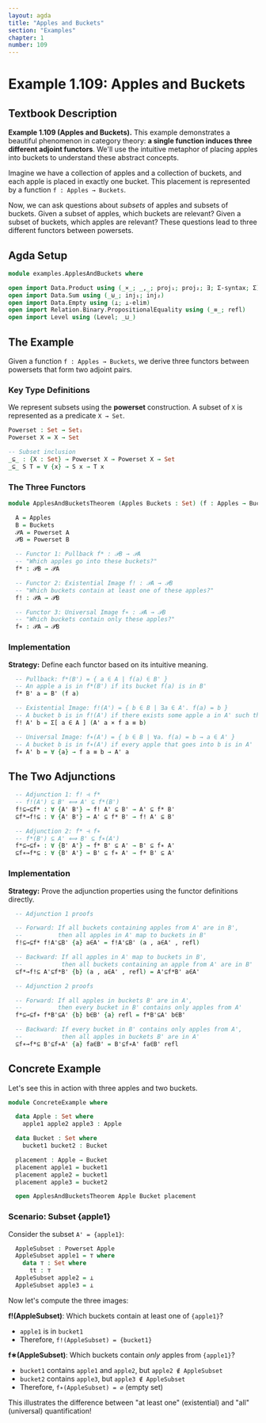 ```yaml
---
layout: agda
title: "Apples and Buckets"
section: "Examples"
chapter: 1
number: 109
---
```


# Example 1.109: Apples and Buckets

## Textbook Description

**Example 1.109 (Apples and Buckets).** This example demonstrates a beautiful phenomenon in category theory: **a single function induces three different adjoint functors**. We'll use the intuitive metaphor of placing apples into buckets to understand these abstract concepts.

Imagine we have a collection of apples and a collection of buckets, and each apple is placed in exactly one bucket. This placement is represented by a function `f : Apples → Buckets`.

Now, we can ask questions about _subsets_ of apples and subsets of buckets. Given a subset of apples, which buckets are relevant? Given a subset of buckets, which apples are relevant? These questions lead to three different functors between powersets.

## Agda Setup

```agda
module examples.ApplesAndBuckets where

open import Data.Product using (_×_; _,_; proj₁; proj₂; ∃; Σ-syntax; Σ)
open import Data.Sum using (_⊎_; inj₁; inj₂)
open import Data.Empty using (⊥; ⊥-elim)
open import Relation.Binary.PropositionalEquality using (_≡_; refl)
open import Level using (Level; _⊔_)
```

## The Example

Given a function `f : Apples → Buckets`, we derive three functors between powersets that form two adjoint pairs.

### Key Type Definitions

We represent subsets using the **powerset** construction. A subset of `X` is represented as a predicate `X → Set`.

```agda
Powerset : Set → Set₁
Powerset X = X → Set

-- Subset inclusion
_⊆_ : {X : Set} → Powerset X → Powerset X → Set
_⊆_ S T = ∀ {x} → S x → T x
```

### The Three Functors

```agda
module ApplesAndBucketsTheorem (Apples Buckets : Set) (f : Apples → Buckets) where

  A = Apples
  B = Buckets
  𝒫A = Powerset A
  𝒫B = Powerset B

  -- Functor 1: Pullback f* : 𝒫B → 𝒫A
  -- "Which apples go into these buckets?"
  f* : 𝒫B → 𝒫A

  -- Functor 2: Existential Image f! : 𝒫A → 𝒫B
  -- "Which buckets contain at least one of these apples?"
  f! : 𝒫A → 𝒫B

  -- Functor 3: Universal Image f∗ : 𝒫A → 𝒫B
  -- "Which buckets contain only these apples?"
  f∗ : 𝒫A → 𝒫B
```

### Implementation

**Strategy:** Define each functor based on its intuitive meaning.

```agda
  -- Pullback: f*(B') = { a ∈ A | f(a) ∈ B' }
  -- An apple a is in f*(B') if its bucket f(a) is in B'
  f* B' a = B' (f a)

  -- Existential Image: f!(A') = { b ∈ B | ∃a ∈ A'. f(a) = b }
  -- A bucket b is in f!(A') if there exists some apple a in A' such that f(a) = b
  f! A' b = Σ[ a ∈ A ] (A' a × f a ≡ b)

  -- Universal Image: f∗(A') = { b ∈ B | ∀a. f(a) = b → a ∈ A' }
  -- A bucket b is in f∗(A') if every apple that goes into b is in A'
  f∗ A' b = ∀ {a} → f a ≡ b → A' a
```

## The Two Adjunctions

```agda
  -- Adjunction 1: f! ⊣ f*
  -- f!(A') ⊆ B' ⟺ A' ⊆ f*(B')
  f!⊆→⊆f* : ∀ {A' B'} → f! A' ⊆ B' → A' ⊆ f* B'
  ⊆f*→f!⊆ : ∀ {A' B'} → A' ⊆ f* B' → f! A' ⊆ B'

  -- Adjunction 2: f* ⊣ f∗
  -- f*(B') ⊆ A' ⟺ B' ⊆ f∗(A')
  f*⊆→⊆f∗ : ∀ {B' A'} → f* B' ⊆ A' → B' ⊆ f∗ A'
  ⊆f∗→f*⊆ : ∀ {B' A'} → B' ⊆ f∗ A' → f* B' ⊆ A'
```

### Implementation

**Strategy:** Prove the adjunction properties using the functor definitions directly.

```agda
  -- Adjunction 1 proofs

  -- Forward: If all buckets containing apples from A' are in B',
  --          then all apples in A' map to buckets in B'
  f!⊆→⊆f* f!A'⊆B' {a} a∈A' = f!A'⊆B' (a , a∈A' , refl)

  -- Backward: If all apples in A' map to buckets in B',
  --           then all buckets containing an apple from A' are in B'
  ⊆f*→f!⊆ A'⊆f*B' {b} (a , a∈A' , refl) = A'⊆f*B' a∈A'

  -- Adjunction 2 proofs

  -- Forward: If all apples in buckets B' are in A',
  --          then every bucket in B' contains only apples from A'
  f*⊆→⊆f∗ f*B'⊆A' {b} b∈B' {a} refl = f*B'⊆A' b∈B'

  -- Backward: If every bucket in B' contains only apples from A',
  --           then all apples in buckets B' are in A'
  ⊆f∗→f*⊆ B'⊆f∗A' {a} fa∈B' = B'⊆f∗A' fa∈B' refl
```

## Concrete Example

Let's see this in action with three apples and two buckets.

```agda
module ConcreteExample where

  data Apple : Set where
    apple1 apple2 apple3 : Apple

  data Bucket : Set where
    bucket1 bucket2 : Bucket

  placement : Apple → Bucket
  placement apple1 = bucket1
  placement apple2 = bucket1
  placement apple3 = bucket2

  open ApplesAndBucketsTheorem Apple Bucket placement
```

### Scenario: Subset {apple1}

Consider the subset `A' = {apple1}`:

```agda
  AppleSubset : Powerset Apple
  AppleSubset apple1 = ⊤ where
    data ⊤ : Set where
      tt : ⊤
  AppleSubset apple2 = ⊥
  AppleSubset apple3 = ⊥
```

Now let's compute the three images:

**f!(AppleSubset)**: Which buckets contain at least one of `{apple1}`?

- `apple1` is in `bucket1`
- Therefore, `f!(AppleSubset) = {bucket1}`

**f∗(AppleSubset)**: Which buckets contain _only_ apples from `{apple1}`?

- `bucket1` contains `apple1` and `apple2`, but `apple2 ∉ AppleSubset`
- `bucket2` contains `apple3`, but `apple3 ∉ AppleSubset`
- Therefore, `f∗(AppleSubset) = ∅` (empty set)

This illustrates the difference between "at least one" (existential) and "all" (universal) quantification!
